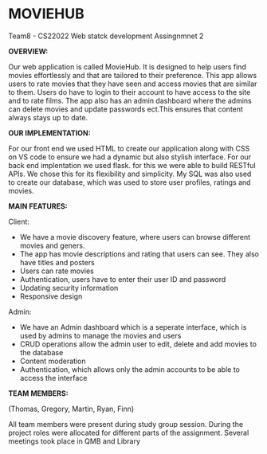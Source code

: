# MOVIEHUB

Team8 - CS22022 Web statck development Assingnmnet 2

**OVERVIEW:**

Our web application is called MovieHub. It is designed to help users find movies effortlessly and that are tailored to their preference. This app allows users to rate movies that they have seen and access movies that are similar to them. Users do have to login to their account to have access to the site and to rate films. The app also has an admin dashboard where the admins can delete movies and update passwords ect.This ensures that content always stays up to date. 

**OUR IMPLEMENTATION:**

For our front end we used HTML to create our application along with CSS on VS code to ensure we had a dynamic but also stylish interface. For our back end implentation we used flask. for this we were able to build RESTful APIs. We chose this for its flexibility and simplicity. 
My SQL was also used to create our database, which was used to store user profiles, ratings and movies. 

**MAIN FEATURES:**

  Client:
   - We have a movie discovery feature, where users can browse different movies and geners.
   - The app has movie descriptions and rating that users can see. They also have titles and posters
   - Users can rate movies
   - Authentication, users have to enter their user ID and password
   - Updating security information
   - Responsive design
     
  Admin:
  - We have an Admin dashboard which is a seperate interface, which is used by admins to manage the movies and users
  - CRUD operations allow the admin user to edit, delete and add movies to the database
  - Content moderation
  - Authentication, which allows only the admin accounts to be able to access the interface

**TEAM MEMBERS:** 

(Thomas, Gregory, Martin, Ryan, Finn)

All team members were present during study group session. During the project roles were allocated for different parts of the assignment. Several meetings took place in QMB and Library


